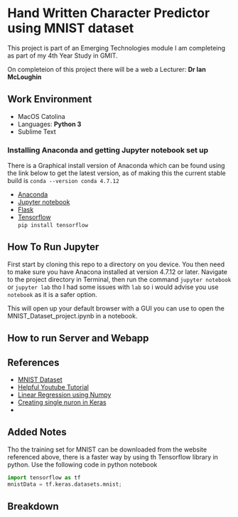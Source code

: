 # Hand Written Character Predictor using MNIST dataset
This project is part of an Emerging Technologies module I am completeing as part of my 4th Year Study in GMIT.

On completeion of this project there will be a web a
Lecturer: **Dr Ian McLoughin**

## Work Environment 
- MacOS Catolina
- Languages: **Python 3**
- Sublime Text

### Installing Anaconda and getting Jupyter notebook set up
There is a Graphical install version of Anaconda which can be found using the link below to get the latest version, as of making this the current stable build is `conda --version
conda 4.7.12`
- [Anaconda](http://anaconda.com)
- [Jupyter notebook](https://jupyter.org/)
- [Flask](https://flask.palletsprojects.com/en/1.1.x/) 
- [Tensorflow](https://www.tensorflow.org) <br> `pip install tensorflow`


## How To Run Jupyter
First start by cloning this repo to a directory on you device. You then need to make sure you have Anacona installed at version 4.7.12 or later.
Navigate to the project directory in Terminal, then run the command `jupyter notebook` or `jupyter lab` tho I had some issues with `lab` so i would advise you use `notebook` as it is a safer option.

This will open up your default browser with a GUI you can use to open the MNIST_Dataset_project.ipynb in a notebook.

## How to run Server and Webapp


## References
- [MNIST Dataset](http://yann.lecun.com/exdb/mnist/)
- [Helpful Youtube Tutorial](https://www.youtube.com/watch?v=wQ8BIBpya2k)
- [Linear Regression using Numpy](https://nbviewer.jupyter.org/github/ianmcloughlin/jupyter-teaching-notebooks/blob/master/simple-linear-regression.ipynb)
- [Creating single nuron in Keras](https://github.com/ianmcloughlin/jupyter-teaching-notebooks/blob/master/keras-neurons.ipynb)
- []()

## Added Notes
Tho the training set for MNIST can be downloaded from the website referenced above, there is a faster way by using th Tensorflow library in python.
Use the following code in python notebook
```python
import tensorflow as tf
mnistData = tf.keras.datasets.mnist;
```

## Breakdown 
